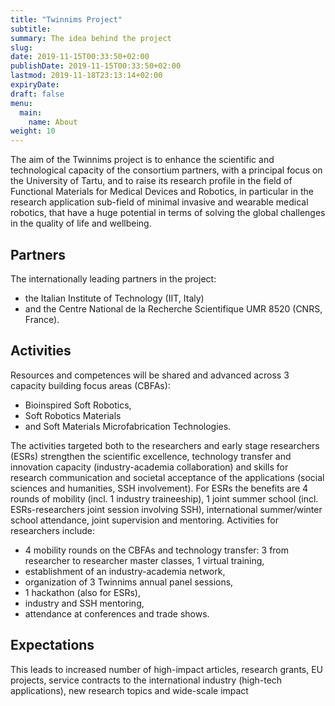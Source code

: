 ```yaml
---
title: "Twinnims Project"
subtitle: 
summary: The idea behind the project
slug:
date: 2019-11-15T00:33:50+02:00
publishDate: 2019-11-15T00:33:50+02:00
lastmod: 2019-11-18T23:13:14+02:00
expiryDate: 
draft: false
menu: 
  main:
    name: About
weight: 10
---
```


The aim of the Twinnims project is to enhance the scientific and technological capacity of the consortium partners, with a principal focus on the University of Tartu, and to raise its research profile in the field of Functional Materials for Medical Devices and Robotics, in particular in the research application sub-field of minimal invasive and wearable medical robotics, that have a huge potential in terms of solving the global challenges in the quality of life and wellbeing. 

## Partners

The internationally leading partners in the project: 

- the Italian Institute of Technology (IIT, Italy) 
- and the Centre National de la Recherche Scientifique UMR 8520 (CNRS, France). 

## Activities

Resources and competences will be shared and advanced across 3 capacity building focus areas (CBFAs): 

- Bioinspired Soft Robotics, 
- Soft Robotics Materials 
- and Soft Materials Microfabrication Technologies. 

The activities targeted both to the researchers and early stage researchers (ESRs) strengthen the scientific excellence, technology transfer and innovation capacity (industry-academia collaboration) and skills for research communication and societal acceptance of the applications (social sciences and humanities, SSH involvement). For ESRs the benefits are 4 rounds of mobility (incl. 1 industry traineeship), 1 joint summer school (incl. ESRs-researchers joint session involving SSH), international summer/winter school attendance, joint supervision and mentoring. Activities for researchers include: 

- 4 mobility rounds on the CBFAs and technology transfer: 3 from researcher to researcher master classes, 1 virtual training, 
- establishment of an industry-academia network, 
- organization of 3 Twinnims annual panel sessions, 
- 1 hackathon (also for ESRs), 
- industry and SSH mentoring, 
- attendance at conferences and trade shows. 

## Expectations

This leads to increased number of high-impact articles, research grants, EU projects, service contracts to the international industry (high-tech applications), new research topics and wide-scale impact
